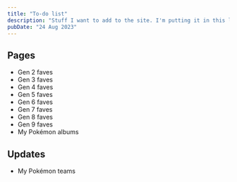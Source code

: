 ```yaml
---
title: "To-do list"
description: "Stuff I want to add to the site. I'm putting it in this list so I don't forget."
pubDate: "24 Aug 2023"
---
```


## Pages

* Gen 2 faves
* Gen 3 faves
* Gen 4 faves
* Gen 5 faves
* Gen 6 faves
* Gen 7 faves
* Gen 8 faves
* Gen 9 faves
* My Pokémon albums

## Updates

* My Pokémon teams
